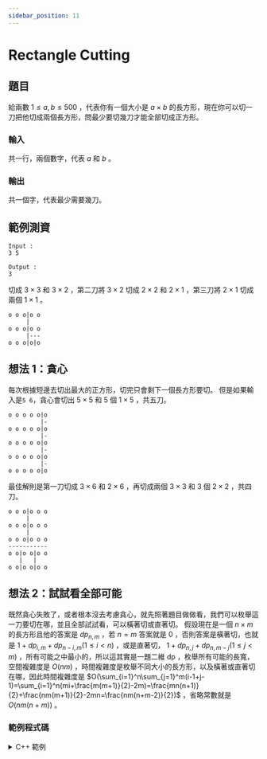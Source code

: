 ```yaml
---
sidebar_position: 11
---
```

Rectangle Cutting
===

## 題目
給兩數 $1\leq a,b\leq500$ ，代表你有一個大小是 $a\times b$ 的長方形，現在你可以切一刀把他切成兩個長方形，問最少要切幾刀才能全部切成正方形。

### 輸入
共一行，兩個數字，代表 $a$ 和 $b$ 。

### 輸出
共一個字，代表最少需要幾刀。

## 範例測資
```
Input : 
3 5

Output :
3
```
切成 $3\times3$ 和 $3\times2$ ，第二刀將 $3\times2$ 切成 $2\times2$ 和 $2\times1$ ，第三刀將 $2\times1$ 切成兩個 $1\times1$ 。
```
o o o|o o
     |
o o o|o o
     |---
o o o|o|o
```

## 想法 1：貪心
每次根據短邊去切出最大的正方形，切完只會剩下一個長方形要切。
但是如果輸入是`5 6`，貪心會切出 $5\times5$ 和 $5$ 個 $1\times5$ ，共五刀。
```
o o o o o|o
         |-
o o o o o|o
         |-
o o o o o|o
         |-
o o o o o|o
         |-
o o o o o|o
```
最佳解則是第一刀切成 $3\times6$ 和 $2\times6$ ，再切成兩個 $3\times3$ 和 $3$ 個 $2\times2$ ，共四刀。
```
o o o|o o o
     |     
o o o|o o o
     |     
o o o|o o o
-----------
o o|o o|o o
   |   |   
o o|o o|o o
```

## 想法 2：試試看全部可能
既然貪心失敗了，或者根本沒去考慮貪心，就先照著題目做做看，我們可以枚舉這一刀要切在哪，並且全部試試看，可以橫著切或直著切。
假設現在是一個 $n\times m$ 的長方形且他的答案是 $dp_{n,m}$ ，若 $n=m$ 答案就是 $0$ ，否則答案是橫著切，也就是 $1+dp_{i,m}+dp_{n-i,m}(1\leq i<n)$ ，或是直著切， $1+dp_{n,j}+dp_{n,m-j}(1\leq j<m)$ ，所有可能之中最小的，所以這其實是一題二維 dp ，枚舉所有可能的長寬，空間複雜度是 $O(nm)$ ，時間複雜度是枚舉不同大小的長方形，以及橫著或直著切在哪，因此時間複雜度是 $O(\sum_{i=1}^n\sum_{j=1}^m(i-1+j-1)=\sum_{i=1}^n(mi+\frac{m(m+1)}{2}-2m)=\frac{mn(n+1)}{2}+\frac{nm(m+1)}{2}-2mn=\frac{nm(n+m-2)}{2})$ ，省略常數就是 $O(nm(n+m))$ 。

### 範例程式碼

<details>
<summary>C++ 範例</summary>

```cpp
#include <bits/stdc++.h>
using namespace std;
#define MAX 1 << 30
int dp[505][505];
int main(){
    int a, b;
    cin >> a >> b;
    for(int i = 1; i <= a; ++i) {
    	for(int j = 1; j <= b; ++j) {
            if(i == j) {
                dp[i][j] = 0;
                continue;
            }
            dp[i][j] = MAX;
            for(int k = 1;k < i; ++k) dp[i][j] = min(dp[i][j], dp[k][j] + dp[i - k][j] + 1);
            for(int k = 1;k < j; ++k) dp[i][j] = min(dp[i][j], dp[i][k] + dp[i][j - k] + 1);
    	}
    }
    cout << dp[a][b];
}
```

</details>